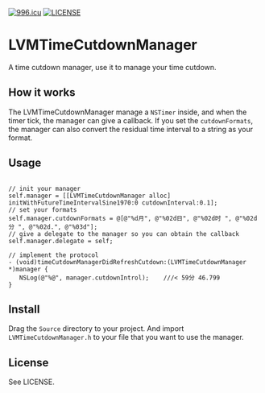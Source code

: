[![996.icu](https://img.shields.io/badge/link-996.icu-red.svg)](https://996.icu)
[![LICENSE](https://img.shields.io/badge/license-Anti%20996-blue.svg)](https://github.com/996icu/996.ICU/blob/master/LICENSE)

# LVMTimeCutdownManager

A time cutdown manager, use it to manage your time cutdown.

## How it works

The LVMTimeCutdownManager manage a `NSTimer` inside, and when the timer tick, the manager can give a callback.
If you set the `cutdownFormats`, the manager can also convert the residual time interval to a string as your format.

## Usage

```

// init your manager 
self.manager = [[LVMTimeCutdownManager alloc] initWithFutureTimeIntervalSine1970:0 cutdownInterval:0.1];
// set your formats
self.manager.cutdownFormats = @[@"%d月", @"%02d日", @"%02d时 ", @"%02d分 ", @"%02d.", @"%03d"];
// give a delegate to the manager so you can obtain the callback 
self.manager.delegate = self;

// implement the protocol
- (void)timeCutdownManagerDidRefreshCutdown:(LVMTimeCutdownManager *)manager {
   NSLog(@"%@", manager.cutdownIntrol);    ///< 59分 46.799
}

```

## Install

Drag the `Source` directory to your project. And import `LVMTimeCutdownManager.h` to your file that you want to use the manager.

## License

See LICENSE.